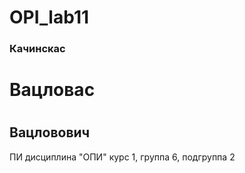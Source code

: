 # OPI_lab11
<h3>Качинскас</h3>
<h1>Вацловас<h1>
<h2>Вацловович</h2>
ПИ
дисциплина "ОПИ"
курс 1, группа 6, подгруппа 2

